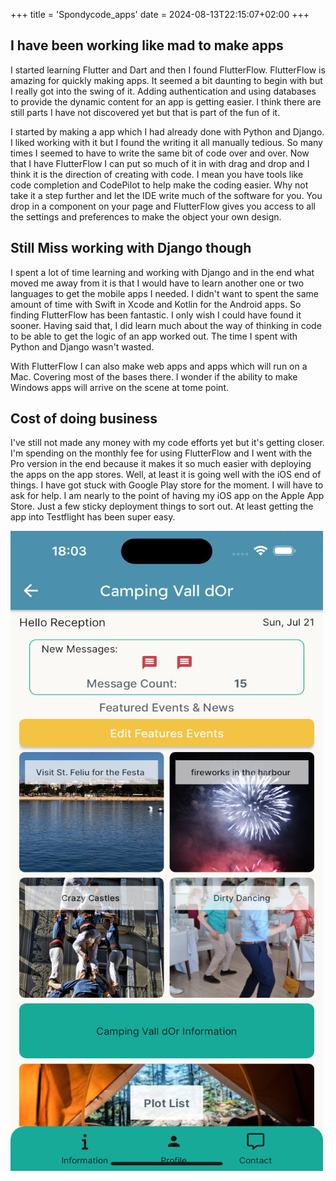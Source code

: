 +++
title = 'Spondycode_apps'
date = 2024-08-13T22:15:07+02:00
+++

## I have been working like mad to make apps

I started learning Flutter and Dart and then I found FlutterFlow. FlutterFlow is amazing for quickly making apps. It seemed a bit daunting to begin with but I really got into the swing of it. Adding authentication and using databases to provide the dynamic content for an app is getting easier. I think there are still parts I have not discovered yet but that is part of the fun of it.

I started by making a app which I had already done with Python and Django. I liked working with it but I found the writing it all manually tedious. So many times I seemed to have to write the same bit of code over and over. Now that I have FlutterFlow I can put so much of it in with drag and drop and I think it is the direction of creating with code. I mean you have tools like code completion and CodePilot to help make the coding easier. Why not take it a step further and let the IDE write much of the software for you. You drop in a component on your page and FlutterFlow gives you access to all the settings and preferences to make the object your own design.

## Still Miss working with Django though

I spent a lot of time learning and working with Django and in the end what moved me away from it is that I would have to learn another one or two languages to get the mobile apps I needed. I didn't want to spent the same amount of time with Swift in Xcode and Kotlin for the Android apps. So finding FlutterFlow has been fantastic. I only wish I could have found it sooner. Having said that, I did learn much about the way of thinking in code to be able to get the logic of an app worked out. The time I spent with Python and Django wasn't wasted.

With FlutterFlow I can also make web apps and apps which will run on a Mac. Covering most of the bases there. I wonder if the ability to make Windows apps will arrive on the scene at tome point. 

## Cost of doing business

I've still not made any money with my code efforts yet but it's getting closer. I'm spending on the monthly fee for using FlutterFlow and I went with the Pro version in the end because it makes it so much easier with deploying the apps on the app stores. Well, at least it is going well with the iOS end of things. I have got stuck with Google Play store for the moment. I will have to ask for help. I am nearly to the point of having my iOS app on the Apple App Store. Just a few sticky deployment things to sort out. At least getting the app into Testflight has been super easy.


![app image](../../assets/images/app_home.jpg)
